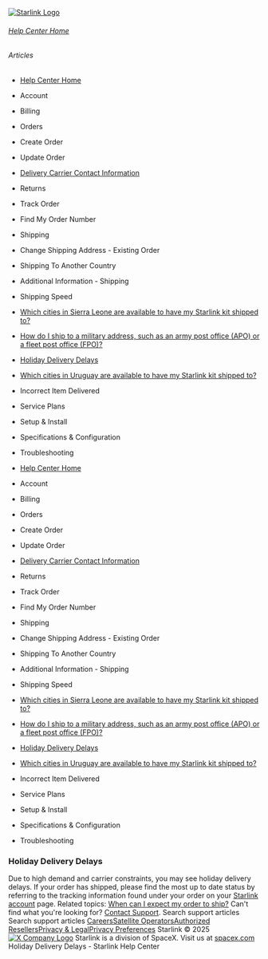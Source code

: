 [![Starlink Logo](https://www.starlink.com/_next/image?url=%2Fassets%2Fimages%2Flogo%2Flogo_white.png&w=3840&q=75)](https://www.starlink.com/support/article/<https:/www.starlink.com/>)
###### [Help Center Home](https://www.starlink.com/support/article/</support>)
###### Articles
  * [Help Center Home](https://www.starlink.com/support/article/</support>)
  * Account
  * Billing
  * Orders
  * Create Order
  * Update Order
  * [Delivery Carrier Contact Information](https://www.starlink.com/support/article/</support/article/c954e904-6c7b-0171-e845-567390f8bfb1>)
  * Returns
  * Track Order
  * Find My Order Number
  * Shipping
  * Change Shipping Address - Existing Order
  * Shipping To Another Country
  * Additional Information - Shipping
  * Shipping Speed
  * [Which cities in Sierra Leone are available to have my Starlink kit shipped to?](https://www.starlink.com/support/article/</support/article/35a4c5d0-87a6-cd82-6a8d-7dc27e569d1e>)
  * [How do I ship to a military address, such as an army post office (APO) or a fleet post office (FPO)?](https://www.starlink.com/support/article/</support/article/083a9485-2672-f091-933e-ed83108d3fe2>)
  * [Holiday Delivery Delays](https://www.starlink.com/support/article/</support/article/b22bba05-ae6c-2bb4-7ac0-0197c53cde80>)
  * [Which cities in Uruguay are available to have my Starlink kit shipped to?](https://www.starlink.com/support/article/</support/article/cc1a51f6-08f7-2e07-aee8-03cff67502f5>)
  * Incorrect Item Delivered
  * Service Plans
  * Setup & Install
  * Specifications & Configuration
  * Troubleshooting


  * [Help Center Home](https://www.starlink.com/support/article/</support>)
  * Account
  * Billing
  * Orders
  * Create Order
  * Update Order
  * [Delivery Carrier Contact Information](https://www.starlink.com/support/article/</support/article/c954e904-6c7b-0171-e845-567390f8bfb1>)
  * Returns
  * Track Order
  * Find My Order Number
  * Shipping
  * Change Shipping Address - Existing Order
  * Shipping To Another Country
  * Additional Information - Shipping
  * Shipping Speed
  * [Which cities in Sierra Leone are available to have my Starlink kit shipped to?](https://www.starlink.com/support/article/</support/article/35a4c5d0-87a6-cd82-6a8d-7dc27e569d1e>)
  * [How do I ship to a military address, such as an army post office (APO) or a fleet post office (FPO)?](https://www.starlink.com/support/article/</support/article/083a9485-2672-f091-933e-ed83108d3fe2>)
  * [Holiday Delivery Delays](https://www.starlink.com/support/article/</support/article/b22bba05-ae6c-2bb4-7ac0-0197c53cde80>)
  * [Which cities in Uruguay are available to have my Starlink kit shipped to?](https://www.starlink.com/support/article/</support/article/cc1a51f6-08f7-2e07-aee8-03cff67502f5>)
  * Incorrect Item Delivered
  * Service Plans
  * Setup & Install
  * Specifications & Configuration
  * Troubleshooting


### Holiday Delivery Delays
Due to high demand and carrier constraints, you may see holiday delivery delays. If your order has shipped, please find the most up to date status by referring to the tracking information found under your order on your [Starlink account](https://www.starlink.com/support/article/<https:/www.starlink.com/account/home>) page.
Related topics:
[When can I expect my order to ship?](https://www.starlink.com/support/article/<https:/support.starlink.com/?topic=fee97ae9-fa93-82a5-c385-aaf2426938ae>)
Can't find what you're looking for? [Contact Support](https://www.starlink.com/support/article/</support/tickets?sourceType=web_article_help_center&sourceValue=b22bba05-ae6c-2bb4-7ac0-0197c53cde80>).
Search support articles
Search support articles
[Careers](https://www.starlink.com/support/article/<https:/www.spacex.com/careers>)[Satellite Operators](https://www.starlink.com/support/article/<https:/starlink.com/satellite-operators>)[Authorized Resellers](https://www.starlink.com/support/article/<https:/starlink.com/resellers>)[Privacy & Legal](https://www.starlink.com/support/article/<https:/starlink.com/legal>)[Privacy Preferences](https://www.starlink.com/support/article/<>)
Starlink © 2025
[![X Company Logo](https://www.starlink.com/assets/images/icons/x-logo.svg)](https://www.starlink.com/support/article/<https:/twitter.com/Starlink>)
Starlink is a division of SpaceX. Visit us at [spacex.com](https://www.starlink.com/support/article/<https:/www.spacex.com/>)
Holiday Delivery Delays - Starlink Help Center
